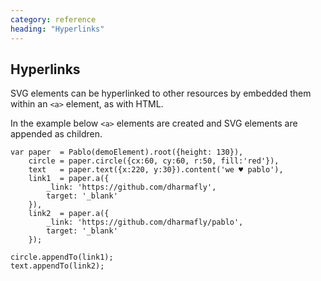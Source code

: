 ```yaml
---
category: reference
heading: "Hyperlinks"
---
```


Hyperlinks
----------

SVG elements can be hyperlinked to other resources by embedded them within an `<a>` element, as with HTML.

In the example below `<a>` elements are created and SVG elements are appended 
as children.

    var paper  = Pablo(demoElement).root({height: 130}),
        circle = paper.circle({cx:60, cy:60, r:50, fill:'red'}),
        text   = paper.text({x:220, y:30}).content('we ♥ pablo'),
        link1  = paper.a({
            _link: 'https://github.com/dharmafly',
            target: '_blank'
        }),
        link2  = paper.a({
            _link: 'https://github.com/dharmafly/pablo',
            target: '_blank'
        });

    circle.appendTo(link1);
    text.appendTo(link2);